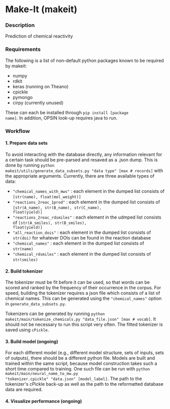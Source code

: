 # Make-It (makeit)
### Description
Prediction of chemical reactivity

### Requirements
The following is a list of non-default python packages known to be required by makeit:
- numpy
- rdkit
- keras (running on Theano)
- cpickle
- pymongo
- cirpy (currently unused)

These can each be installed through
<code>pip install [package name]</code>. In addition, OPSIN look-up requires java to run.

### Workflow
#### 1. Prepare data sets
To avoid interacting with the database directly, any information relevant for a certain task should be pre-parsed and resaved as a .json dump. This is done by running <code>python makeit/utils/generate_data_subsets.py "data type" [max # records]</code> with the appropriate arguments. Currently, there are three available types of data:

- <code>"chemical_names_with_mws"</code> : each element in the dumped list consists of <code>[str(name), float(mol_weight)]</code>
- <code>"reactions_2reac_1prod"</code> : each element in the dumped list consists of <code>[str(A_name), str(B_name), str(C_name), float(yield)]</code>
- <code>"reactions_2reac_rdsmiles"</code> : each element in the udmped list consists of <code>[str(A_smiles), str(B_smiles), float(yield)]</code>
- <code>"all_reaction_dois"</code> : each element in the dumped list consists of <code>str(doi)</code> for whatever DOIs can be found in the reaction database
- <code>"chemical_names"</code> : each element in the dumped list consists of <code>str(name)</code>
- <code>"chemical_rdsmiles"</code> : each element in the dumped list consists of <code>str(smiles)</code>

#### 2. Build tokenizer
The tokenizer must be fit before it can be used, so that words can be scored and ranked by the frequency of their occurrence in the corpus. For speed, building the tokenizer requires a json file which consists of a list of chemical names. This can be generated using the <code>"chemical_names"</code> option in <code>generate_data_subsets.py</code>. 

Tokenizers can be generated by running <code>python makeit/main/tokenize_chemicals.py "data_file.json" [max # vocab]</code>. It should not be necessary to run this script very often. The fitted tokenizer is saved using <code>cPickle</code>.

#### 3. Build model (ongoing)
For each different model (e.g., different model structure, sets of inputs, sets of outputs), there should be a different python file. Models are built and trained within the same script, because model construction takes such a short time compared to training. One such file can be run with <code>python makeit/main/neural_name_to_mw.py "tokenizer.cpickle" "data.json" [model_label]</code>. The path to the tokenizer's cPickle back-up as well as the path to the reformatted database data are required.

#### 4. Visualize performance (ongoing)
